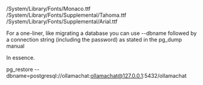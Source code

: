 /System/Library/Fonts/Monaco.ttf
/System/Library/Fonts/Supplemental/Tahoma.ttf
/System/Library/Fonts/Supplemental/Arial.ttf





For a one-liner, like migrating a database you can use --dbname followed by a connection string (including the password) as stated in the pg_dump manual

In essence.

pg_restore --dbname=postgresql://ollamachat:ollamachat@127.0.0.1:5432/ollamachat